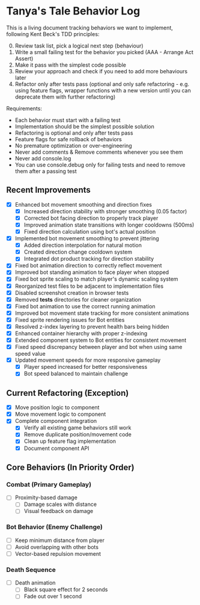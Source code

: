 # Tanya's Tale Behavior Log

This is a living document tracking behaviors we want to implement, following Kent Beck's TDD principles:

0. Review task list, pick a logical next step (behaviour)
1. Write a small failing test for the behavior you picked (AAA - Arrange Act Assert)
2. Make it pass with the simplest code possible
3. Review your approach and check if you need to add more behaviours later
4. Refactor only after tests pass (optional and only safe refactoring - e.g. using feature flags, wrapper functions with a new version until you can deprecate them with further refactoring)

Requirements:

- Each behavior must start with a failing test
- Implementation should be the simplest possible solution
- Refactoring is optional and only after tests pass
- Feature flags for safe rollback of behaviors
- No premature optimization or over-engineering
- Never add comments & Remove comments whenever you see them
- Never add console.log
- You can use console.debug only for failing tests and need to remove them after a passing test

## Recent Improvements

- [x] Enhanced bot movement smoothing and direction fixes
  - [x] Increased direction stability with stronger smoothing (0.05 factor)
  - [x] Corrected bot facing direction to properly track player
  - [x] Improved animation state transitions with longer cooldowns (500ms)
  - [x] Fixed direction calculation using bot's actual position
- [x] Implemented bot movement smoothing to prevent jittering
  - [x] Added direction interpolation for natural motion
  - [x] Created direction change cooldown system
  - [x] Integrated dot product tracking for direction stability
- [x] Fixed bot animation direction to correctly reflect movement
- [x] Improved bot standing animation to face player when stopped
- [x] Fixed bot sprite scaling to match player's dynamic scaling system
- [x] Reorganized test files to be adjacent to implementation files
- [x] Disabled screenshot creation in browser tests
- [x] Removed **tests** directories for cleaner organization
- [x] Fixed bot animation to use the correct running animation
- [x] Improved bot movement state tracking for more consistent animations
- [x] Fixed sprite rendering issues for Bot entities
- [x] Resolved z-index layering to prevent health bars being hidden
- [x] Enhanced container hierarchy with proper z-indexing
- [x] Extended component system to Bot entities for consistent movement
- [x] Fixed speed discrepancy between player and bot when using same speed value
- [x] Updated movement speeds for more responsive gameplay
  - [x] Player speed increased for better responsiveness
  - [x] Bot speed balanced to maintain challenge

## Current Refactoring (Exception)

- [x] Move position logic to component
- [x] Move movement logic to component
- [x] Complete component integration
  - [x] Verify all existing game behaviors still work
  - [x] Remove duplicate position/movement code
  - [x] Clean up feature flag implementation
  - [x] Document component API

## Core Behaviors (In Priority Order)

### Combat (Primary Gameplay)

- [ ] Proximity-based damage
  - [ ] Damage scales with distance
  - [ ] Visual feedback on damage

### Bot Behavior (Enemy Challenge)

- [ ] Keep minimum distance from player
- [ ] Avoid overlapping with other bots
- [ ] Vector-based repulsion movement

### Death Sequence

- [ ] Death animation
  - [ ] Black square effect for 2 seconds
  - [ ] Fade out over 1 second

